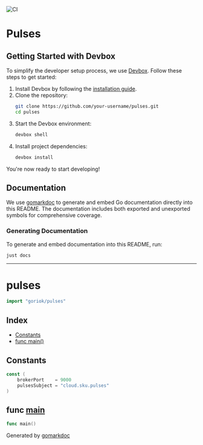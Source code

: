 ![CI](https://github.com/goriok/pulses/actions/workflows/build.yml/badge.svg)

# Pulses

## Getting Started with Devbox

To simplify the developer setup process, we use [Devbox](https://www.jetpack.io/devbox/). Follow these steps to get started:

1. Install Devbox by following the [installation guide](https://www.jetpack.io/devbox/docs/install/).
2. Clone the repository:
   ```bash
   git clone https://github.com/your-username/pulses.git
   cd pulses
   ```
3. Start the Devbox environment:
   ```bash
   devbox shell
   ```
4. Install project dependencies:
   ```bash
   devbox install
   ```

You're now ready to start developing!

## Documentation

We use [gomarkdoc](https://github.com/princjef/gomarkdoc) to generate and embed Go documentation directly into this README. The documentation includes both exported and unexported symbols for comprehensive coverage.

### Generating Documentation

To generate and embed documentation into this README, run:

```bash
just docs
```

---

<!-- gomarkdoc:embed:start -->

<!-- Code generated by gomarkdoc. DO NOT EDIT -->

# pulses

```go
import "goriok/pulses"
```

## Index

- [Constants](#constants)
- [func main\(\)](#main)

## Constants

<a name="brokerPort"></a>

```go
const (
    brokerPort    = 9000
    pulsesSubject = "cloud.sku.pulses"
)
```

<a name="main"></a>

## func [main](https://github.com/goriok/pulses/blob/main/main.go#L17)

```go
func main()
```

Generated by [gomarkdoc](https://github.com/princjef/gomarkdoc)
